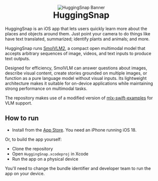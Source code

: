 <p align="center" style="margin-bottom: 0;">
  <img src="HuggingSnap/Assets.xcassets/AppIcon.appiconset/SmolVLM logo.png" alt="HuggingSnap Banner">
</p>
<h1 align="center" style="margin-top: 0;">HuggingSnap</h1>

HuggingSnap is an iOS app that lets users quickly learn more about the places and objects around them. Just point your camera to do things like have text translated, summarized; identify plants and animals; and more.

HuggingSnap runs [SmolVLM2](https://huggingface.co/collections/HuggingFaceTB/smolvlm2-smallest-video-lm-ever-67ab6b5e84bf8aaa60cb17c7), a compact open multimodal model that accepts arbitrary sequences of image, videos, and text inputs to produce text outputs. 

Designed for efficiency, SmolVLM can answer questions about images, describe visual content, create stories grounded on multiple images, or function as a pure language model without visual inputs. Its lightweight architecture makes it suitable for on-device applications while maintaining strong performance on multimodal tasks.

The repository makes use of a modified version of [mlx-swift-examples](https://github.com/cyrilzakka/mlx-swift-examples) for VLM support.

## How to run

- Install from the [App Store](https://apps.apple.com/us/app/huggingsnap/id6742157364). You need an iPhone running iOS 18.

Or, to build the app yourself:
- Clone the repository
- Open `HuggingSnap.xcodeproj` in Xcode
- Run the app on a physical device

You'll need to change the bundle identifier and developer team to run the app on your device.
